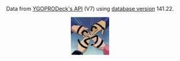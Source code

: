 <p align='center'>
Data from <a href='https://ygoprodeck.com/api-guide'>YGOPRODeck's API</a> (V7) using <a href='https://db.ygoprodeck.com/api/v7/checkDBVer.php'>database version</a> 141.22.
</p>

<div align='center'>
	<picture>
		<img alt=':D' src='src/assets/friendship.png' height='100' width='100'>
	</picture>
</div>

<!-- 
https://img.yugioh-card.com/en/downloads/rulebook/SD_RuleBook_EN_10.pdf#page=6

jq -r '.data[].card_sets[].set_rarity' ./src/assets/cardinfo/*.json | sort -u
find . -wholename "./src/assets/cardinfo/*.json" -exec jq -r '.data[0] | has("archetype")' {} \; | grep -c "true"
-->
